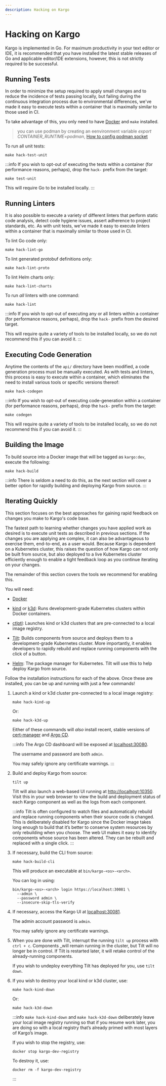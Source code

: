 ```yaml
---
description: Hacking on Kargo
---
```


# Hacking on Kargo

Kargo is implemented in Go. For maximum productivity in your text editor or IDE,
it is recommended that you have installed the latest stable releases of Go and
applicable editor/IDE extensions, however, this is not strictly required to be
successful.

## Running Tests

In order to minimize the setup required to apply small changes and to reduce the
incidence of tests passing locally, but failing during the continuous
integration process due to environmental differences, we've made it easy to
execute tests within a container that is maximally similar to those used in CI.

To take advantage of this, you only need to have
[Docker](https://docs.docker.com/engine/install/) and `make` installed.
> you can use podman by creating an eenvironment variable *export CONTAINER_RUNTIME=podman*, [How to config podman socket](https://docs.podman.ioen/latest/markdown/podman-system-service.1.html#examples)

To run all unit tests:

```shell
make hack-test-unit
```

:::info
If you wish to opt-out of executing the tests within a container (for
performance reasons, perhaps), drop the `hack-` prefix from the target:

```shell
make test-unit
```

This will require Go to be installed locally.
:::

## Running Linters

It is also possible to execute a variety of different linters that perform
static code analysis, detect code hygiene issues, assert adherence to project
standards, etc. As with unit tests, we've made it easy to execute linters within
a container that is maximally similar to those used in CI.

To lint Go code only:

```shell
make hack-lint-go
```

To lint generated protobuf definitions only:

```shell
make hack-lint-proto
```

To lint Helm charts only:

```shell
make hack-lint-charts
```

To run _all_ linters with one command:

```shell
make hack-lint
```

:::info
If you wish to opt-out of executing any or all linters within a container (for
performance reasons, perhaps), drop the `hack-` prefix from the desired target.

This will require quite a variety of tools to be installed locally, so we do not
recommend this if you can avoid it.
:::

## Executing Code Generation

Anytime the contents of the `api/` directory have been modified, a code
generation process must be manually executed. As with tests and linters, this
process is easy to execute within a container, which eliminates the need to
install various tools or specific versions thereof:

```shell
make hack-codegen
```

:::info
If you wish to opt-out of executing code-generation within a container (for
performance reasons, perhaps), drop the `hack-` prefix from the target:

```shell
make codegen
```

This will require quite a variety of tools to be installed locally, so we do not
recommend this if you can avoid it.
:::

## Building the Image

To build source into a Docker image that will be tagged as `kargo:dev`,
execute the following:

```shell
make hack-build
```

:::info
There is seldom a need to do this, as the next section will cover a better
option for rapidly building and deploying Kargo from source.
:::

## Iterating Quickly

This section focuses on the best approaches for gaining rapid feedback on
changes you make to Kargo's code base.

The fastest path to learning whether changes you have applied work as desired is
to execute unit tests as described in previous sections. If the changes you are
applying are complex, it can also be advantageous to exercise them, end-to-end,
as a user would. Because Kargo is dependent on a Kubernetes cluster, this raises
the question of how Kargo can not only be built from source, but also deployed
to a live Kubernetes cluster efficiently enough to enable a tight feedback loop
as you continue iterating on your changes.

The remainder of this section covers the tools we recommend for enabling this.

You will need:

* [Docker](https://docs.docker.com/engine/install/)

* [kind](https://kind.sigs.k8s.io/#installation-and-usage) or
  [k3d](https://k3d.io): Runs development-grade Kubernetes clusters within
  Docker containers.

* [ctlptl](https://github.com/tilt-dev/ctlptl#how-do-i-install-it): Launches
  kind or k3d clusters that are pre-connected to a local image registry.

* [Tilt](https://docs.tilt.dev/#macoslinux): Builds components from source and
  deploys them to a development-grade Kubernetes cluster. More importantly, it
  enables developers to rapidly rebuild and replace running components with the
  click of a button.

* [Helm](https://helm.sh/docs/intro/install/): The package manager for
  Kubernetes. Tilt will use this to help deploy Kargo from source.

Follow the installation instructions for each of the above. Once these are
installed, you can be up and running with just a few commands!

1. Launch a kind or k3d cluster pre-connected to a local image registry:

   ```shell
   make hack-kind-up
   ```

   Or:

   ```shell
   make hack-k3d-up
   ```

   Either of these commands will _also_ install recent, stable versions of
   [cert-manager](https://cert-manager.io/) and
   [Argo CD](https://argoproj.github.io/cd/).

   :::info
   The Argo CD dashboard will be exposed at
   [localhost:30080](https://localhost:30080).

   The username and password are both `admin`.

   You may safely ignore any certificate warnings.
   :::

1. Build and deploy Kargo from source:

   ```shell
   tilt up
   ```

   Tilt will also launch a web-based UI running at
   [http://localhost:10350](http://localhost:10350). Visit this in your web
   browser to view the build and deployment status of each Kargo component as
   well as the logs from each component.

   :::info
   Tilt is often configured to watch files and automatically rebuild and replace
   running components when their source code is changed. This is deliberately
   disabled for Kargo since the Docker image takes long enough to build that
   it’s better to conserve system resources by only rebuilding when you choose.
   The web UI makes it easy to identify components whose source has been
   altered. They can be rebuilt and replaced with a single click.
   :::

1. If necessary, build the CLI from source:

   ```shell
   make hack-build-cli
   ```

   This will produce an executable at `bin/kargo-<os>-<arch>`.

   You can log in using:

   ```shell
   bin/kargo-<os>-<arch> login https://localhost:30081 \
     --admin \
     --password admin \
     --insecure-skip-tls-verify
   ```

1. If necessary, access the Kargo UI at
   [localhost:30081](https://localhost:30081).

   The admin account password is `admin`.

   You may safely ignore any certificate warnings.

1. When you are done with Tilt, interrupt the running `tilt up` process with
   `ctrl + c`. Components _will remain running in the cluster, but Tilt will no
   longer be in control. If Tilt is restarted later, it will retake control of
   the already-running components.

   If you wish to undeploy everything Tilt has deployed for you, use `tilt
   down`.

1. If you wish to destroy your local kind or k3d cluster, use:

   ```shell
   make hack-kind-down
   ```

   Or:

   ```shell
   make hack-k3d-down
   ```

   :::info
   `make hack-kind-down` and `make hack-k3d-down` deliberately leave your local image registry
   running so that if you resume work later, you are doing so with a local
   registry that’s already primed with most layers of Kargo’s image.

   If you wish to stop the registry, use:

   ```shell
   docker stop kargo-dev-registry
   ```

   To destroy it, use:

   ```shell
   docker rm -f kargo-dev-registry
   ```

   :::
